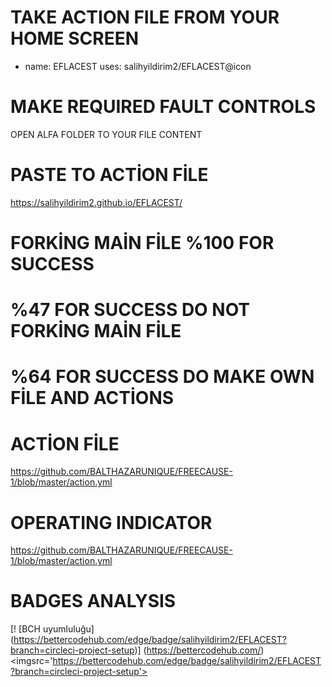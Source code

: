 # TAKE ACTION FILE FROM YOUR HOME SCREEN
- name: EFLACEST
  uses: salihyildirim2/EFLACEST@icon
  
  
# MAKE REQUIRED FAULT CONTROLS
OPEN ALFA FOLDER TO YOUR FILE CONTENT  

# PASTE TO ACTİON FİLE 

https://salihyildirim2.github.io/EFLACEST/
                                                            
# FORKİNG MAİN FİLE %100 FOR SUCCESS
# %47 FOR SUCCESS DO NOT FORKİNG MAİN FİLE
# %64 FOR SUCCESS DO MAKE OWN FİLE AND ACTİONS
# ACTİON FİLE
https://github.com/BALTHAZARUNIQUE/FREECAUSE-1/blob/master/action.yml 
# OPERATING INDICATOR
https://github.com/BALTHAZARUNIQUE/FREECAUSE-1/blob/master/action.yml

# BADGES ANALYSIS
[! [BCH uyumluluğu] (https://bettercodehub.com/edge/badge/salihyildirim2/EFLACEST?branch=circleci-project-setup)] (https://bettercodehub.com/)
<imgsrc='https://bettercodehub.com/edge/badge/salihyildirim2/EFLACEST?branch=circleci-project-setup'>

